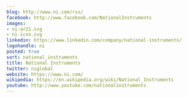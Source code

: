 ```yaml
---
blog: http://www.ni.com/rss/
facebook: http://www.facebook.com/NationalInstruments
images:
- ni-ar21.svg
- ni-icon.svg
linkedin: https://www.linkedin.com/company/national-instruments/
logohandle: ni
posted: true
sort: national_instruments
title: National Instruments
twitter: niglobal
website: https://www.ni.com/
wikipedia: https://en.wikipedia.org/wiki/National_Instruments
youtube: http://www.youtube.com/nationalinstruments
---
```

